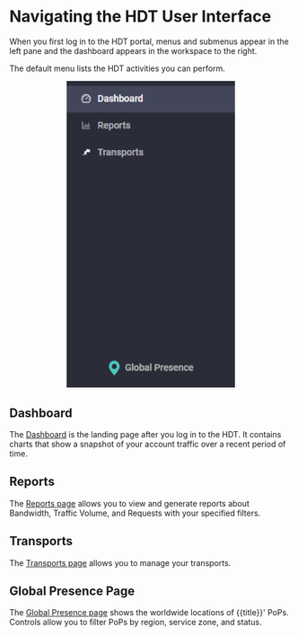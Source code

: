 # Navigating the HDT User Interface
When you first log in to the HDT portal, menus and submenus appear in the left pane and the dashboard appears in the workspace to the right.

The default menu lists the HDT activities you can perform.

<p align=center><img src="/docs/resources/images/accessing-portal/side-menu.png" alt="navigation menu" width="300"></p>

## Dashboard
The [Dashboard](</docs/portal/dashboard.md>) is the landing page after you log in to the HDT. It contains charts that show a snapshot of your account traffic over a recent period of time.

## Reports
The [Reports page](</docs/portal/reports.md>) allows you to view and generate reports about Bandwidth, Traffic Volume, and Requests with your specified filters.

## Transports
The [Transports page](</docs/portal/transports/manage-transport.md>) allows you to manage your transports.

## Global Presence Page
The [Global Presence page](</docs/portal/global-presence.md>) shows the worldwide locations of {{title}}' PoPs. Controls allow you to filter PoPs by region, service zone, and status.

